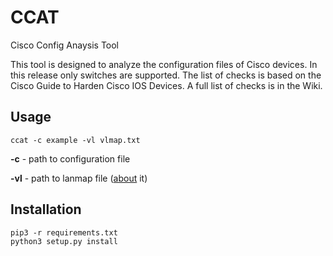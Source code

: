 # CCAT
Cisco Config Anaysis Tool

This tool is designed to analyze the configuration files of Cisco devices. In this release only switches are supported. The list of checks is based on the Cisco Guide to Harden Cisco IOS Devices.
A full list of checks is in the Wiki.
## Usage  

`ccat -c example -vl vlmap.txt` 

**-c** - path to configuration file

**-vl** - path to lanmap file ([about](https://github.com/cisco-config-analysis-tool/ccat/wiki/Lan-map-file) it)

## Installation  

`pip3 -r requirements.txt`  
`python3 setup.py install`  
